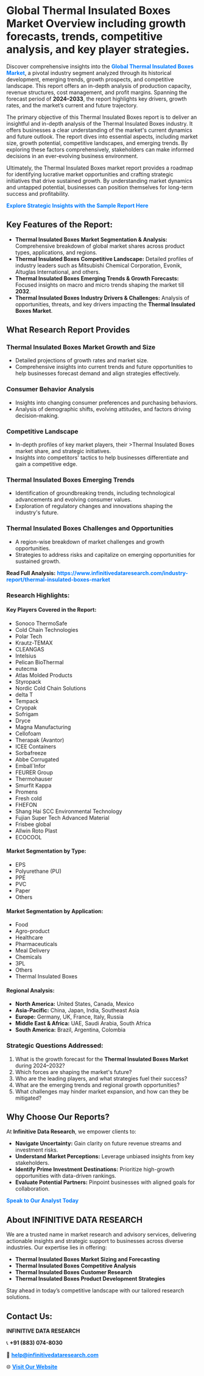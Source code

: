 <h1>Global Thermal Insulated Boxes Market Overview including growth forecasts, trends, competitive analysis, and key player strategies.</h1>
<p>
Discover comprehensive insights into the 
<a href="https://www.infinitivedataresearch.com/industry-report/thermal-insulated-boxes-market" rel="dofollow" style="color: #007BFF; text-decoration: none;"><strong>Global Thermal Insulated Boxes Market</strong></a>, a pivotal industry segment analyzed through its historical development, emerging trends, growth prospects, and competitive landscape. This report offers an in-depth analysis of production capacity, revenue structures, cost management, and profit margins. Spanning the forecast period of <strong>2024–2033</strong>, the report highlights key drivers, growth rates, and the market’s current and future trajectory.
</p>
<p>
The primary objective of this Thermal Insulated Boxes report is to deliver an insightful and in-depth analysis of the Thermal Insulated Boxes industry. It offers businesses a clear understanding of the market's current dynamics and future outlook. The report dives into essential aspects, including market size, growth potential, competitive landscapes, and emerging trends. By exploring these factors comprehensively, stakeholders can make informed decisions in an ever-evolving business environment.
</p>
<p>
Ultimately, the Thermal Insulated Boxes market report provides a roadmap for identifying lucrative market opportunities and crafting strategic initiatives that drive sustained growth. By understanding market dynamics and untapped potential, businesses can position themselves for long-term success and profitability.
</p>
<p>
<a href="https://www.infinitivedataresearch.com/request-sample/reportId=110736" style="color: #007BFF; text-decoration: none;"><strong>Explore Strategic Insights with the Sample Report Here</strong></a>
</p>

<h2>Key Features of the Report:</h2>
<ul>
<li><strong>Thermal Insulated Boxes Market Segmentation & Analysis:</strong> Comprehensive breakdown of global market shares across product types, applications, and regions.</li>
<li><strong>Thermal Insulated Boxes Competitive Landscape:</strong> Detailed profiles of industry leaders such as Mitsubishi Chemical Corporation, Evonik, Altuglas International, and others.</li>
<li><strong>Thermal Insulated Boxes Emerging Trends & Growth Forecasts:</strong> Focused insights on macro and micro trends shaping the market till <strong>2032</strong>.</li>
<li><strong>Thermal Insulated Boxes Industry Drivers & Challenges:</strong> Analysis of opportunities, threats, and key drivers impacting the <strong>Thermal Insulated Boxes Market</strong>.</li>
</ul>

<h2>What Research Report Provides</h2>
<h3>Thermal Insulated Boxes Market Growth and Size</h3>
<ul>
<li>Detailed projections of growth rates and market size.</li>
<li>Comprehensive insights into current trends and future opportunities to help businesses forecast demand and align strategies effectively.</li>
</ul>

<h3>Consumer Behavior Analysis</h3>
<ul>
<li>Insights into changing consumer preferences and purchasing behaviors.</li>
<li>Analysis of demographic shifts, evolving attitudes, and factors driving decision-making.</li>
</ul>

<h3>Competitive Landscape</h3>
<ul>
<li>In-depth profiles of key market players, their >Thermal Insulated Boxes market share, and strategic initiatives.</li>
<li>Insights into competitors' tactics to help businesses differentiate and gain a competitive edge.</li>
</ul>

<h3>Thermal Insulated Boxes Emerging Trends</h3>
<ul>
<li>Identification of groundbreaking trends, including technological advancements and evolving consumer values.</li>
<li>Exploration of regulatory changes and innovations shaping the industry's future.</li>
</ul>

<h3>Thermal Insulated Boxes Challenges and Opportunities</h3>
<ul>
<li>A region-wise breakdown of market challenges and growth opportunities.</li>
<li>Strategies to address risks and capitalize on emerging opportunities for sustained growth.</li>
</ul>
<p><strong>Read Full Analysis:</strong> <a href="https://www.infinitivedataresearch.com/industry-report/thermal-insulated-boxes-market" rel="dofollow" style="color: #007BFF; text-decoration: none;"><strong>https://www.infinitivedataresearch.com/industry-report/thermal-insulated-boxes-market</strong></a></p>
<h3>Research Highlights:</h3>
<h4>Key Players Covered in the Report:</h4>
<ul><li>Sonoco ThermoSafe</li><li>Cold Chain Technologies</li><li>Polar Tech</li><li>Krautz-TEMAX</li><li>CLEANGAS</li><li>Intelsius</li><li>Pelican BioThermal</li><li>eutecma</li><li>Atlas Molded Products</li><li>Styropack</li><li>Nordic Cold Chain Solutions</li><li>delta T</li><li>Tempack</li><li>Cryopak</li><li>Sofrigam</li><li>Dryce</li><li>Magna Manufacturing</li><li>Cellofoam</li><li>Therapak (Avantor)</li><li>ICEE Containers</li><li>Sorbafreeze</li><li>Abbe Corrugated</li><li>Emball`Infor</li><li>FEURER Group</li><li>Thermohauser</li><li>Smurfit Kappa</li><li>Promens</li><li>Fresh cold</li><li>FHEFON</li><li>Shang Hai SCC Environmental Technology</li><li>Fujian Super Tech Advanced Material</li><li>Frisbee global</li><li>Allwin Roto Plast</li><li>ECOCOOL</li></ul>
<h4>Market Segmentation by Type:</h4>
<ul><li>EPS</li><li>Polyurethane (PU)</li><li>PPE</li><li>PVC</li><li>Paper</li><li>Others</li></ul>
<h4>Market Segmentation by Application:</h4>
<ul><li>Food</li><li>Agro-product</li><li>Healthcare</li><li>Pharmaceuticals</li><li>Meal Delivery</li><li>Chemicals</li><li>3PL</li><li>Others</li><li>Thermal Insulated Boxes</li></ul>

<h4>Regional Analysis:</h4>
<ul>
<li><strong>North America:</strong> United States, Canada, Mexico</li>
<li><strong>Asia-Pacific:</strong> China, Japan, India, Southeast Asia</li>
<li><strong>Europe:</strong> Germany, UK, France, Italy, Russia</li>
<li><strong>Middle East & Africa:</strong> UAE, Saudi Arabia, South Africa</li>
<li><strong>South America:</strong> Brazil, Argentina, Colombia</li>
</ul>

<h3>Strategic Questions Addressed:</h3>
<ol>
<li>What is the growth forecast for the <strong>Thermal Insulated Boxes Market</strong> during 2024–2032?</li>
<li>Which forces are shaping the market's future?</li>
<li>Who are the leading players, and what strategies fuel their success?</li>
<li>What are the emerging trends and regional growth opportunities?</li>
<li>What challenges may hinder market expansion, and how can they be mitigated?</li>
</ol>

<h2>Why Choose Our Reports?</h2>
<p>At <strong>Infinitive Data Research</strong>, we empower clients to:</p>
<ul>
<li><strong>Navigate Uncertainty:</strong> Gain clarity on future revenue streams and investment risks.</li>
<li><strong>Understand Market Perceptions:</strong> Leverage unbiased insights from key stakeholders.</li>
<li><strong>Identify Prime Investment Destinations:</strong> Prioritize high-growth opportunities with data-driven rankings.</li>
<li><strong>Evaluate Potential Partners:</strong> Pinpoint businesses with aligned goals for collaboration.</li>
</ul>
<p><a href="https://www.infinitivedataresearch.com/industry-report/thermal-insulated-boxes-market" rel="dofollow" style="color: #007BFF; text-decoration: none;"><strong>Speak to Our Analyst Today</strong></a></p>

<h2>About INFINITIVE DATA RESEARCH</h2>
<p>We are a trusted name in market research and advisory services, delivering actionable insights and strategic support to businesses across diverse industries. Our expertise lies in offering:</p>
<ul>
<li><strong>Thermal Insulated Boxes Market Sizing and Forecasting</strong></li>
<li><strong>Thermal Insulated Boxes Competitive Analysis</strong></li>
<li><strong>Thermal Insulated Boxes Customer Research</strong></li>
<li><strong>Thermal Insulated Boxes Product Development Strategies</strong></li>
</ul>
<p>Stay ahead in today’s competitive landscape with our tailored research solutions.</p>

<h2>Contact Us:</h2>
<p><strong>INFINITIVE DATA RESEARCH</strong></p>
<p>📞 <strong>+91 (883) 074-8030</strong></p>
<p>📧 <strong><a href="mailto:help@infinitivedataresearch.com" style="color: #007BFF;">help@infinitivedataresearch.com</a></strong></p>
<p>🌐 <strong><a href="https://www.infinitivedataresearch.com" rel="dofollow" style="color: #007BFF;">Visit Our Website</a></strong></p>